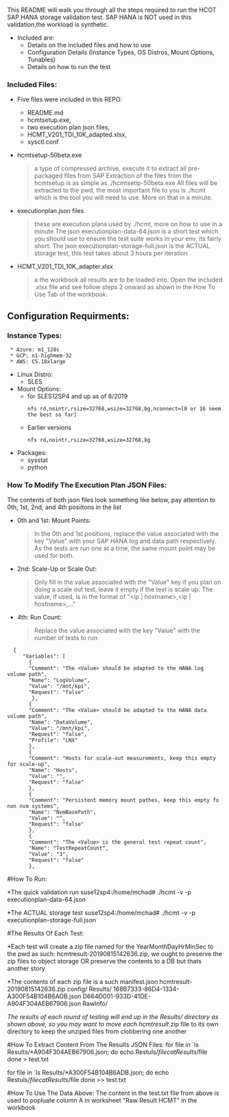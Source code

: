 
This README will walk you through all the steps required to run the HCOT SAP HANA storage validation test.  SAP HANA is NOT used in this validation,the workload is synthetic.  

* Included are:
    * Details on the included files and how to use
    * Configuration Details (Instance Types, OS Distros, Mount Options, Tunables)
    * Details on how to run the test
 
### Included Files:
* Five files were included in this REPO:
    * README.md
    * hcmtsetup.exe,   
    * two execution plan json files,  
    * HCMT_V201_TDI_10K_adapted.xlsx, 
    * sysctl.conf


* hcmtsetup-50beta.exe 
    >  a type of compressed archive, execute it to extract all pre-packaged files from SAP
    >  Extraction of the files from the hcmtsetup is as simple as ./hcmtsetip-50beta.exe
    >  All files will be extracted to the pwd, the most important file to you is ./hcmt which is the tool you will need to use. 
    >  More on that in a minute.
 
 
* executionplan.json files
    > these are execution plans used by ./hcmt, more on how to use in a minute
    > The json executionplan-data-64.json is a short test which you should use to ensure the test suite works in your env, its fairly short.
    > The json executionplan-storage-full.json is the ACTUAL storage test, this test takes about 3 hours per iteration


* HCMT_V201_TDI_10K_adapter.xlsx 
    > a the workbook all results are to be loaded into.
    > Open the included .xlsx file and see follow steps 2 onward as shown in the How To Use Tab of the workbook. 
   
## Configuration Requirments:
### Instance Types:
     * Azure: m1_128s
     * GCP; n1-highmem-32
     * AWS: C5.18xlarge
 * Linux Distro:
     * SLES
 * Mount Options: 
      * for SLES12SP4 and up as of 8/2019
         ``` 
         nfs rd,nointr,rsize=32768,wsize=32768,bg,nconnect=[8 or 16 seem the best so far]
         ```
      * Earlier versions
         ```
         nfs rd,nointr,rsize=32768,wsize=32768,bg
         ```
* Packages:
    * sysstat
    * python

### How To Modify The Execution Plan JSON Files:
  The contents of both json files look something like below, pay attention to 0th, 1st, 2nd, and 4th posiitons in the list
  
  * 0th and 1st: Mount Points:
      > In the 0th and 1st positions, replace the value associated with the key "Value" with your SAP HANA log and data path respectively.
      >  As the tests are run one at a time, the same mount point may be used for both.

   * 2nd: Scale-Up or Scale Out:
      > Only fill in the value associated with the "Value" key if you plan on doing a scale out test, 
      > leave it empty if the test is scale up.
      > The value, if used, is in the format of "<ip | hostname>,<ip | hostname>,..."

   * 4th: Run Count: 
      > Replace the value associated with the key "Value" with the number of tests to run
  
```
  {
     "Variables": [
       {
       "Comment": "The <Value> should be adapted to the HANA log volume path",
       "Name": "LogVolume",
       "Value": "/mnt/kpi",
       "Request": "false"
        },
       {
       "Comment": "The <Value> should be adapted to the HANA data volume path",
       "Name": "DataVolume",
       "Value": "/mnt/kpi",
       "Request": "false",
       "Profile": "LNX"
       },
       {
       "Comment": "Hosts for scale-out measurements, keep this empty for scale-up",
       "Name": "Hosts",
       "Value": "",
       "Request": "false"
       },
       {
       "Comment": "Persistent memory mount pathes, keep this empty fo non nvm systems",
       "Name": "NvmBasePath",
       "Value": "",
       "Request": "false"
       },
       {
       "Comment": "The <Value> is the general test repeat count",
       "Name": "TestRepeatCount",
       "Value": "3",
       "Request": "false"
       },
```

#How To Run:

  *The quick validation run 
   suse12sp4:/home/mchad# ./hcmt -v -p executionplan-data-64.json  

  *The ACTUAL storage test
   suse12sp4:/home/mchad# ./hcmt -v -p executionplan-storage-full.json  

#The Results Of Each Test:

  *Each test will create a zip file named for the YearMonthDayHrMinSec to the pwd as such:
   hcmtresult-20190815142636.zip, we ought to preserve the zip files to object storage OR preserve the contents to a DB but thats another story

  *The contents of each zip file is a such
    manifest.json
    hcmtresult-20190815142636.zip
    config/
    Results/
        168B7333-86D4-1334-A300F54B104B6ADB.json
        D664D001-933D-41DE-A904F304AEB67906.json
    RawInfo/

  *The results of each round of testing will end up in  the Results/ directory as shown above, so you may want to move each hcmtresult*.zip file
   to its own directory to keep the unziped files from clobbering one another

#How To Extract Content From The Results JSON Files:
  for file in `ls Results/*A904F304AEB67906.json; do 
      echo Restuls/$file 
      cat Results/$file 
  done > test.txt

  for file in `ls Results/*A300F54B104B6ADB.json; do
      echo Restuls/$file 
      cat Results/$file 
  done >> test.txt

#How To Use The Data Above:
  The content in the test.txt file from above is used to popluate column A in worksheet "Raw Result HCMT" in the workbook


